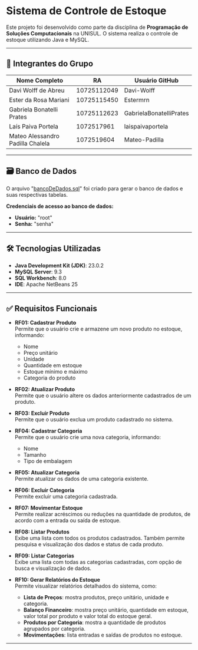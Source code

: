 # Sistema de Controle de Estoque

Este projeto foi desenvolvido como parte da disciplina de **Programação de Soluções Computacionais** na UNISUL. O sistema realiza o controle de estoque utilizando Java e MySQL.

---

## 👥 Integrantes do Grupo

| Nome Completo                        | RA           | Usuário GitHub                   |
|--------------------------------------|--------------|----------------------------------|
| Davi Wolff de Abreu                  | 10725112049  | Davi-Wolff                       |
| Ester da Rosa Mariani                | 10725115450  | Estermrn                         |
| Gabriela Bonatelli Prates            | 10725112623  | GabrielaBonatelliPrates          |
| Laís Paiva Portela                   | 1072517961   | laispaivaportela                 |
| Mateo Alessandro Padilla Chalela     | 1072519604   | Mateo-Padilla                    |

---

## 🗃️ Banco de Dados

O arquivo "[bancoDeDados.sql](./bancoDeDados.sql)"
 foi criado para gerar o banco de dados e suas respectivas tabelas.

**Credenciais de acesso ao banco de dados:**

- **Usuário:** "root" 
- **Senha:** "senha"

---

## 🛠️ Tecnologias Utilizadas

- **Java Development Kit (JDK)**: 23.0.2  
- **MySQL Server**: 9.3  
- **SQL Workbench**: 8.0  
- **IDE**: Apache NetBeans 25

---

## ✅ Requisitos Funcionais

- **RF01: Cadastrar Produto**  
  Permite que o usuário crie e armazene um novo produto no estoque, informando:
  - Nome
  - Preço unitário
  - Unidade
  - Quantidade em estoque
  - Estoque mínimo e máximo
  - Categoria do produto

- **RF02: Atualizar Produto**  
  Permite que o usuário altere os dados anteriormente cadastrados de um produto.

- **RF03: Excluir Produto**  
  Permite que o usuário exclua um produto cadastrado no sistema.

- **RF04: Cadastrar Categoria**  
  Permite que o usuário crie uma nova categoria, informando:
  - Nome
  - Tamanho
  - Tipo de embalagem

- **RF05: Atualizar Categoria**  
  Permite atualizar os dados de uma categoria existente.

- **RF06: Excluir Categoria**  
  Permite excluir uma categoria cadastrada.

- **RF07: Movimentar Estoque**  
  Permite realizar acréscimos ou reduções na quantidade de produtos, de acordo com a entrada ou saída de estoque.

- **RF08: Listar Produtos**  
  Exibe uma lista com todos os produtos cadastrados. Também permite pesquisa e visualização dos dados e status de cada produto.

- **RF09: Listar Categorias**  
  Exibe uma lista com todas as categorias cadastradas, com opção de busca e visualização de dados.

- **RF10: Gerar Relatórios do Estoque**  
  Permite visualizar relatórios detalhados do sistema, como:

  - **Lista de Preços**: mostra produtos, preço unitário, unidade e categoria.
  - **Balanço Financeiro**: mostra preço unitário, quantidade em estoque, valor total por produto e valor total do estoque geral.
  - **Produtos por Categoria**: mostra a quantidade de produtos agrupados por categoria.
  - **Movimentações**: lista entradas e saídas de produtos no estoque.

---
